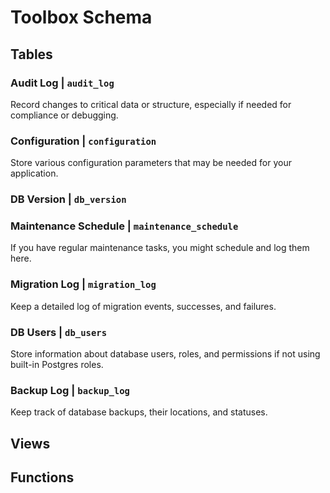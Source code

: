 # Toolbox Schema

## Tables

### Audit Log | `audit_log`

Record changes to critical data or structure, especially if needed for compliance or debugging.

### Configuration | `configuration`

Store various configuration parameters that may be needed for your application.

### DB Version | `db_version`

### Maintenance Schedule | `maintenance_schedule`

If you have regular maintenance tasks, you might schedule and log them here.

### Migration Log | `migration_log`

Keep a detailed log of migration events, successes, and failures.

### DB Users | `db_users`

Store information about database users, roles, and permissions if not using built-in Postgres roles.

### Backup Log | `backup_log`

Keep track of database backups, their locations, and statuses.

## Views

## Functions
